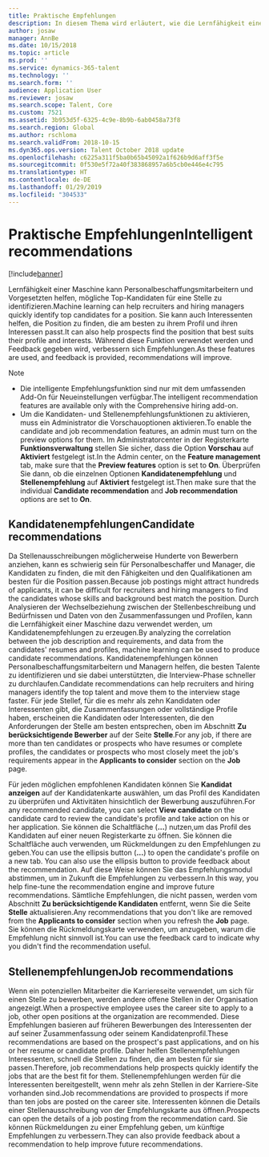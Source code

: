 ```yaml
---
title: Praktische Empfehlungen
description: In diesem Thema wird erläutert, wie die Lernfähigkeit einer Maschine verwendet werden kann, um Empfehlungen für Stellen und Stellen-Bewerber bereitzustellen.
author: josaw
manager: AnnBe
ms.date: 10/15/2018
ms.topic: article
ms.prod: ''
ms.service: dynamics-365-talent
ms.technology: ''
ms.search.form: ''
audience: Application User
ms.reviewer: josaw
ms.search.scope: Talent, Core
ms.custom: 7521
ms.assetid: 3b953d5f-6325-4c9e-8b9b-6ab0458a73f8
ms.search.region: Global
ms.author: rschloma
ms.search.validFrom: 2018-10-15
ms.dyn365.ops.version: Talent October 2018 update
ms.openlocfilehash: c6225a311f5ba0b65b45092a1f626b9d6aff3f5e
ms.sourcegitcommit: 0f530e5f72a40f383868957a6b5cb0e446e4c795
ms.translationtype: HT
ms.contentlocale: de-DE
ms.lasthandoff: 01/29/2019
ms.locfileid: "304533"
---
```

# <a name="intelligent-recommendations"></a><span data-ttu-id="47268-103">Praktische Empfehlungen</span><span class="sxs-lookup"><span data-stu-id="47268-103">Intelligent recommendations</span></span>

[!include[banner](../includes/banner.md)]

<span data-ttu-id="47268-104">Lernfähigkeit einer Maschine kann Personalbeschaffungsmitarbeitern und Vorgesetzten helfen, mögliche Top-Kandidaten für eine Stelle zu identifizieren.</span><span class="sxs-lookup"><span data-stu-id="47268-104">Machine learning can help recruiters and hiring managers quickly identify top candidates for a position.</span></span> <span data-ttu-id="47268-105">Sie kann auch Interessenten helfen, die Position zu finden, die am besten zu ihrem Profil und ihren Interessen passt.</span><span class="sxs-lookup"><span data-stu-id="47268-105">It can also help prospects find the position that best suits their profile and interests.</span></span> <span data-ttu-id="47268-106">Während diese Funktion verwendet werden und Feedback gegeben wird, verbessern sich Empfehlungen.</span><span class="sxs-lookup"><span data-stu-id="47268-106">As these features are used, and feedback is provided, recommendations will improve.</span></span>

> [!NOTE] 
> - <span data-ttu-id="47268-107">Die intelligente Empfehlungsfunktion sind nur mit dem umfassenden Add-On für Neueinstellungen verfügbar.</span><span class="sxs-lookup"><span data-stu-id="47268-107">The intelligent recommendation features are available only with the Comprehensive hiring add-on.</span></span>
> - <span data-ttu-id="47268-108">Um die Kandidaten- und Stellenempfehlungsfunktionen zu aktivieren, muss ein Administrator die Vorschauoptionen aktivieren.</span><span class="sxs-lookup"><span data-stu-id="47268-108">To enable the candidate and job recommendation features, an admin must turn on the preview options for them.</span></span> <span data-ttu-id="47268-109">Im Administratorcenter in der Registerkarte **Funktionsverwaltung** stellen Sie sicher, dass die Option **Vorschau** auf **Aktiviert** festgelegt ist.</span><span class="sxs-lookup"><span data-stu-id="47268-109">In the Admin center, on the **Feature management** tab, make sure that the **Preview features** option is set to **On**.</span></span> <span data-ttu-id="47268-110">Überprüfen Sie dann, ob die einzelnen Optionen **Kandidatenempfehlung** und **Stellenempfehlung** auf **Aktiviert** festgelegt ist.</span><span class="sxs-lookup"><span data-stu-id="47268-110">Then make sure that the individual **Candidate recommendation** and **Job recommendation** options are set to **On**.</span></span>

## <a name="candidate-recommendations"></a><span data-ttu-id="47268-111">Kandidatenempfehlungen</span><span class="sxs-lookup"><span data-stu-id="47268-111">Candidate recommendations</span></span>

<span data-ttu-id="47268-112">Da Stellenausschreibungen möglicherweise Hunderte von Bewerbern anziehen, kann es schwierig sein für Personalbeschaffer und Manager, die Kandidaten zu finden, die mit den Fähigkeiten und den Qualifikationen am besten für die Position passen.</span><span class="sxs-lookup"><span data-stu-id="47268-112">Because job postings might attract hundreds of applicants, it can be difficult for recruiters and hiring managers to find the candidates whose skills and background best match the position.</span></span> <span data-ttu-id="47268-113">Durch Analysieren der Wechselbeziehung zwischen der Stellenbeschreibung und Bedürfnissen und Daten von den Zusammenfassungen und Profilen, kann  die Lernfähigkeit einer Maschine dazu verwendet werden, um Kandidatenempfehlungen zu erzeugen.</span><span class="sxs-lookup"><span data-stu-id="47268-113">By analyzing the correlation between the job description and requirements, and data from the candidates' resumes and profiles, machine learning can be used to produce candidate recommendations.</span></span> <span data-ttu-id="47268-114">Kandidatenempfehlungen können Personalbeschaffungsmitarbeitern und Managern helfen, die besten Talente zu identifizieren und sie dabei unterstützten, die Interview-Phase schneller zu durchlaufen.</span><span class="sxs-lookup"><span data-stu-id="47268-114">Candidate recommendations can help recruiters and hiring managers identify the top talent and move them to the interview stage faster.</span></span> <span data-ttu-id="47268-115">Für jede Stellef, für die es mehr als zehn Kandidaten oder Interessenten gibt, die Zusammenfassungen oder vollständige Profile haben, erscheinen die Kandidaten oder Interessenten, die den Anforderungen der Stelle am besten entsprechen, oben im Abschnitt **Zu berücksichtigende Bewerber** auf der Seite **Stelle**.</span><span class="sxs-lookup"><span data-stu-id="47268-115">For any job, if there are more than ten candidates or prospects who have resumes or complete profiles, the candidates or prospects who most closely meet the job's requirements appear in the **Applicants to consider** section on the **Job** page.</span></span>

<span data-ttu-id="47268-116">Für jeden möglichen empfohlenen Kandidaten können Sie **Kandidat anzeigen** auf der Kandidatenkarte auswählen, um das Profil des Kandidaten zu überprüfen und Aktivitäten hinsichtlich der Bewerbung auszuführen.</span><span class="sxs-lookup"><span data-stu-id="47268-116">For any recommended candidate, you can select **View candidate** on the candidate card to review the candidate's profile and take action on his or her application.</span></span> <span data-ttu-id="47268-117">Sie können die Schaltfläche (**...**) nutzen,um das Profil des Kandidaten auf einer neuen Registerkarte zu öffnen. Sie können die Schaltfläche auch verwenden, um Rückmeldungen zu den Empfehlungen zu geben.</span><span class="sxs-lookup"><span data-stu-id="47268-117">You can use the ellipsis button (**...**) to open the candidate's profile on a new tab. You can also use the ellipsis button to provide feedback about the recommendation.</span></span> <span data-ttu-id="47268-118">Auf diese Weise können Sie das Empfehlungsmodul abstimmen, um in Zukunft die Empfehlungen zu verbessern.</span><span class="sxs-lookup"><span data-stu-id="47268-118">In this way, you help fine-tune the recommendation engine and improve future recommendations.</span></span> <span data-ttu-id="47268-119">Sämtliche Empfehlungen, die nicht passen, werden vom Abschnitt **Zu berücksichtigende Kandidaten** entfernt, wenn Sie die Seite **Stelle** aktualisieren.</span><span class="sxs-lookup"><span data-stu-id="47268-119">Any recommendations that you don't like are removed from the **Applicants to consider** section when you refresh the **Job** page.</span></span> <span data-ttu-id="47268-120">Sie können die Rückmeldungskarte verwenden, um anzugeben, warum die Empfehlung nicht sinnvoll ist.</span><span class="sxs-lookup"><span data-stu-id="47268-120">You can use the feedback card to indicate why you didn't find the recommendation useful.</span></span>

## <a name="job-recommendations"></a><span data-ttu-id="47268-121">Stellenempfehlungen</span><span class="sxs-lookup"><span data-stu-id="47268-121">Job recommendations</span></span> 

<span data-ttu-id="47268-122">Wenn ein potenziellen Mitarbeiter die Karriereseite verwendet, um sich für einen Stelle zu bewerben, werden andere offene Stellen in der Organisation angezeigt.</span><span class="sxs-lookup"><span data-stu-id="47268-122">When a prospective employee uses the career site to apply to a job, other open positions at the organization are recommended.</span></span> <span data-ttu-id="47268-123">Diese Empfehlungen basieren auf früheren Bewerbungen des Interessenten der auf seiner Zusammenfassung oder seinem Kandidatenprofil.</span><span class="sxs-lookup"><span data-stu-id="47268-123">These recommendations are based on the prospect's past applications, and on his or her resume or candidate profile.</span></span> <span data-ttu-id="47268-124">Daher helfen Stellenempfehlungen Interessenten, schnell die Stellen zu finden, die am besten für sie passen.</span><span class="sxs-lookup"><span data-stu-id="47268-124">Therefore, job recommendations help prospects quickly identify the jobs that are the best fit for them.</span></span> <span data-ttu-id="47268-125">Stellenempfehlungen werden für die Interessenten bereitgestellt, wenn mehr als zehn Stellen in der Karriere-Site vorhanden sind.</span><span class="sxs-lookup"><span data-stu-id="47268-125">Job recommendations are provided to prospects if more than ten jobs are posted on the career site.</span></span> <span data-ttu-id="47268-126">Interessenten können die Details einer Stellenausschreibung von der Empfehlungskarte aus öffnen.</span><span class="sxs-lookup"><span data-stu-id="47268-126">Prospects can open the details of a job posting from the recommendation card.</span></span> <span data-ttu-id="47268-127">Sie können Rückmeldungen zu einer Empfehlung geben, um künftige Empfehlungen zu verbessern.</span><span class="sxs-lookup"><span data-stu-id="47268-127">They can also provide feedback about a recommendation to help improve future recommendations.</span></span>
